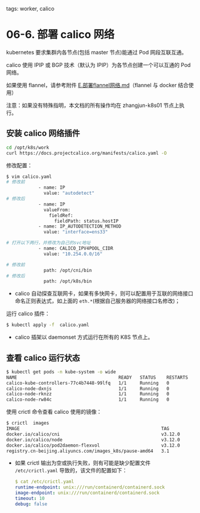 tags: worker, calico

# 06-6. 部署 calico 网络

kubernetes 要求集群内各节点(包括 master 节点)能通过 Pod 网段互联互通。

calico 使用 IPIP 或 BGP 技术（默认为 IPIP）为各节点创建一个可以互通的 Pod 网络。

如果使用 flannel，请参考附件 [E.部署flannel网络.md](E.部署flannel网络.md)（flannel 与 docker 结合使用）

注意：如果没有特殊指明，本文档的所有操作均在 zhangjun-k8s01 节点上执行。

## 安装 calico 网络插件

``` bash
cd /opt/k8s/work
curl https://docs.projectcalico.org/manifests/calico.yaml -O
```

修改配置：

``` bash
$ vim calico.yaml
# 修改前
            - name: IP
              value: "autodetect"
# 修改后
            - name: IP
              valueFrom:
                fieldRef:
                  fieldPath: status.hostIP
            - name: IP_AUTODETECTION_METHOD
              value: "interface=ens33"

# 打开以下两行，并修改为自己的svc地址
            - name: CALICO_IPV4POOL_CIDR
              value: "10.254.0.0/16"

# 修改前
              path: /opt/cni/bin
# 修改后
              path: /opt/k8s/bin
```
+ calico 自动探查互联网卡，如果有多快网卡，则可以配置用于互联的网络接口命名正则表达式，如上面的 `eth.*`(根据自己服务器的网络接口名修改)；

运行 calico 插件：

``` bash
$ kubectl apply -f  calico.yaml
```
+ calico 插架以 daemonset 方式运行在所有的 K8S 节点上。

## 查看 calico 运行状态

``` bash
$ kubectl get pods -n kube-system -o wide
NAME                                      READY   STATUS    RESTARTS   AGE     IP               NODE              NOMINATED NODE   READINESS GATES
calico-kube-controllers-77c4b7448-99lfq   1/1     Running   0          2m11s   172.30.184.128   zhangjun-k8s-03   <none>           <none>
calico-node-dxnjs                         1/1     Running   0          2m11s   172.27.137.229   zhangjun-k8s-02   <none>           <none>
calico-node-rknzz                         1/1     Running   0          2m11s   172.27.138.239   zhangjun-k8s-03   <none>           <none>
calico-node-rw84c                         1/1     Running   0          2m11s   172.27.138.251   zhangjun-k8s-01   <none>           <none>
```

使用 crictl 命令查看 calico 使用的镜像：

``` bash
$ crictl  images
IMAGE                                                     TAG                 IMAGE ID            SIZE
docker.io/calico/cni                                      v3.12.0             cb6799752c46c       66.5MB
docker.io/calico/node                                     v3.12.0             fc05bc4225f39       89.7MB
docker.io/calico/pod2daemon-flexvol                       v3.12.0             98793d0a88c82       37.5MB
registry.cn-beijing.aliyuncs.com/images_k8s/pause-amd64   3.1                 21a595adc69ca       326kB
```
+ 如果 crictl 输出为空或执行失败，则有可能是缺少配置文件 `/etc/crictl.yaml` 导致的，该文件的配置如下：

    ``` yaml
    $ cat /etc/crictl.yaml
    runtime-endpoint: unix:///run/containerd/containerd.sock
    image-endpoint: unix:///run/containerd/containerd.sock
    timeout: 10
    debug: false
    ```
